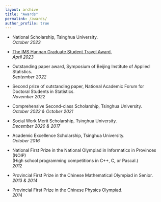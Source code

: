 ```yaml
---
layout: archive
title: "Awards"
permalink: /awards/
author_profile: true
---
```


- National Scholarship, Tsinghua University. <br>
_October 2023_

- [The IMS Hannan Graduate Student Travel Award.](https://imstat.org/2023/04/22/2023-hannan-graduate-student-travel-award-recipients-announced/) <br>
_April 2023_
	
- Outstanding paper award, Symposium of Beijing Institute of Applied Statistics. <br>
_September 2022_
	
- Second prize of outstanding paper, National Academic Forum for Doctoral Students in Statistics. <br>
_November 2022_
	
- Comprehensive Second-class Scholarship, Tsinghua University. <br>
_October 2022 & October 2021_
	
- Social Work Merit Scholarship, Tsinghua University. <br>
_December 2020 & 2017_
	
- Academic Excellence Scholarship, Tsinghua University. <br>
_October 2016_

- National First Prize in the National Olympiad in Informatics in Provinces (NOIP) <br>
(High school programming competitions in C++, C, or Pascal.) <br>
_2012_

- Provincial First Prize in the Chinese Mathematical Olympiad in Senior. <br>
_2013 & 2014_

- Provincial First Prize in the Chinese Physics Olympiad. <br>
_2014_
